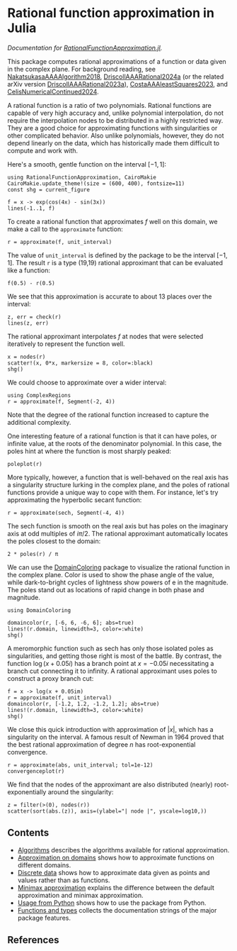 # Rational function approximation in Julia

*Documentation for [RationalFunctionApproximation.jl](https://github.com/complexvariables/RationalFunctionApproximation.jl).*

This package computes rational approximations of a function or data given in the complex plane. For background reading, see [NakatsukasaAAAAlgorithm2018](@cite), [DriscollAAARational2024a](@cite) (or the related arXiv version [DriscollAAARational2023a](@cite)), [CostaAAAleastSquares2023](@cite), and [CelisNumericalContinued2024](@cite).

A rational function is a ratio of two polynomials. Rational functions are capable of very high accuracy and, unlike polynomial interpolation, do not require the interpolation nodes to be distributed in a highly restricted way. They are a good choice for approximating functions with singularities or other complicated behavior. Also unlike polynomials, however, they do not depend linearly on the data, which has historically made them difficult to compute and work with.

Here's a smooth, gentle function on the interval $[-1, 1]$:

```@example interval
using RationalFunctionApproximation, CairoMakie
CairoMakie.update_theme!(size = (600, 400), fontsize=11)
const shg = current_figure

f = x -> exp(cos(4x) - sin(3x))
lines(-1..1, f)
```

To create a rational function that approximates $f$ well on this domain, we make a call to the `approximate` function:

```@example interval
r = approximate(f, unit_interval)
```

The value of `unit_interval` is defined by the package to be the interval $[-1, 1]$. The result `r` is a type (19,19) rational approximant that can be evaluated like a function:

```@example interval
f(0.5) - r(0.5)
```

We see that this approximation is accurate to about 13 places over the interval:

```@example interval
z, err = check(r)
lines(z, err)
```

The rational approximant interpolates $f$ at nodes that were selected iteratively to represent the function well.

```@example interval
x = nodes(r)
scatter!(x, 0*x, markersize = 8, color=:black)
shg()
```

We could choose to approximate over a wider interval:

```@example interval
using ComplexRegions
r = approximate(f, Segment(-2, 4))
```

Note that the degree of the rational function increased to capture the additional complexity.

One interesting feature of a rational function is that it can have poles, or infinite value, at the roots of the denominator polynomial. In this case, the poles hint at where the function is most sharply peaked:

```@example interval
poleplot(r)
```

More typically, however, a function that is well-behaved on the real axis has a singularity structure lurking in the complex plane, and the poles of rational functions provide a unique way to cope with them. For instance, let's try approximating the hyperbolic secant function:

```@example interval
r = approximate(sech, Segment(-4, 4))
```

The sech function is smooth on the real axis but has poles on the imaginary axis at odd multiples of $i\pi/2$. The rational approximant automatically locates the poles closest to the domain:

```@example interval
2 * poles(r) / π
```

We can use the [DomainColoring](https://eprovst.github.io/DomainColoring.jl/stable/) package to visualize the rational function in the complex plane. Color is used to show the phase angle of the value, while dark-to-bright cycles of lightness show powers of e in the magnitude. The poles stand out as locations of rapid change in both phase and magnitude.

```@example interval
using DomainColoring

domaincolor(r, [-6, 6, -6, 6]; abs=true)
lines!(r.domain, linewidth=3, color=:white)
shg()
```

A meromorphic function such as sech has only those isolated poles as singularities, and getting those right is most of the battle. By contrast, the function $\log(x + 0.05i)$ has a branch point at $x = -0.05i$ necessitating a branch cut connecting it to infinity. A rational approximant uses poles to construct a proxy branch cut:

```@example interval
f = x -> log(x + 0.05im)
r = approximate(f, unit_interval)
domaincolor(r, [-1.2, 1.2, -1.2, 1.2]; abs=true)
lines!(r.domain, linewidth=3, color=:white)
shg()
```

We close this quick introduction with approximation of $|x|$, which has a singularity on the interval. A famous result of Newman in 1964 proved that the best rational approximation of degree $n$ has root-exponential convergence.

```@example interval
r = approximate(abs, unit_interval; tol=1e-12)
convergenceplot(r)
```

We find that the nodes of the approximant are also distributed (nearly) root-exponentially around the singularity:

```@example interval
z = filter(>(0), nodes(r))
scatter(sort(abs.(z)), axis=(ylabel="| node |", yscale=log10,))
```

## Contents

* [Algorithms](@ref) describes the algorithms available for rational approximation.
* [Approximation on domains](@ref) shows how to approximate functions on different domains.
* [Discrete data](@ref) shows how to approximate data given as points and values rather than as functions.
* [Minimax approximation](@ref) explains the difference between the default approximation and minimax approximation.
* [Usage from Python](@ref) shows how to use the package from Python.
* [Functions and types](@ref) collects the documentation strings of the major package features.

## References

```@bibliography
```
